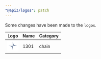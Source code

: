 ```yaml
---
"@api3/logos": patch
---
```


Some changes have been made to the `logos`.

|Logo|Name|Category|
|---|---|---|
|<img src="./raw/chains/Chain1301.svg" width="36" alt="">|1301|chain|
